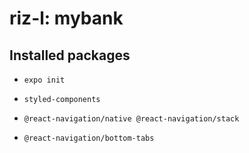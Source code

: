 # riz-l: mybank

## Installed packages

- `expo init`

- `styled-components`

- `@react-navigation/native @react-navigation/stack`

- `@react-navigation/bottom-tabs`
